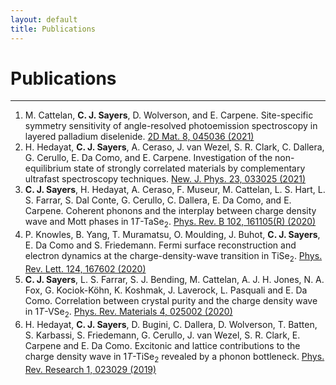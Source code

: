```yaml
---
layout: default
title: Publications
---
```


# Publications

* * *

1. M. Cattelan, **C. J. Sayers**, D. Wolverson, and E. Carpene. Site-specific symmetry sensitivity of angle-resolved photoemission spectroscopy in layered palladium diselenide. [2D Mat. 8, 045036 (2021)](https://doi.org/10.1088/2053-1583/ac255a)
1. H. Hedayat, **C. J. Sayers**, A. Ceraso, J. van Wezel, S. R. Clark, C. Dallera, G. Cerullo, E. Da Como, and E. Carpene. Investigation of the non-equilibrium state of strongly correlated materials by complementary ultrafast spectroscopy techniques. [New. J. Phys. 23, 033025 (2021)](https://doi.org/10.1088/1367-2630/abe272)
1. **C. J. Sayers**, H. Hedayat, A. Ceraso, F. Museur, M. Cattelan, L. S. Hart, L. S. Farrar, S. Dal Conte, G. Cerullo, C. Dallera, E. Da Como, and E. Carpene. Coherent phonons and the interplay between charge density wave and Mott phases in 1*T*-TaSe<sub>2</sub>. [Phys. Rev. B 102, 161105(R) (2020)](https://doi.org/10.1103/PhysRevB.102.161105)
1. P. Knowles, B. Yang, T. Muramatsu, O. Moulding, J. Buhot, **C. J. Sayers**, E. Da Como and S. Friedemann. Fermi surface reconstruction and electron dynamics at the charge-density-wave transition in TiSe<sub>2</sub>. [Phys. Rev. Lett. 124, 167602 (2020)](https://doi.org/10.1103/PhysRevLett.124.167602)
1. **C. J. Sayers**, L. S. Farrar, S. J. Bending, M. Cattelan, A. J. H. Jones, N. A. Fox, G. Kociok-Köhn, K. Koshmak, J. Laverock, L. Pasquali and E. Da Como. Correlation between crystal purity and the charge density wave in 1*T*-VSe<sub>2</sub>. [Phys. Rev. Materials 4, 025002 (2020)](https://doi.org/10.1103/PhysRevMaterials.4.025002)
1. H. Hedayat, **C. J. Sayers**, D. Bugini, C. Dallera, D. Wolverson, T. Batten, S. Karbassi, S. Friedemann, G. Cerullo, J. van Wezel, S. R. Clark, E. Carpene and E. Da Como. Excitonic and lattice contributions to the charge density wave in 1*T*-TiSe<sub>2</sub> revealed by a phonon bottleneck. [Phys. Rev. Research 1, 023029 (2019)](https://doi.org/10.1103/PhysRevResearch.1.023029)
